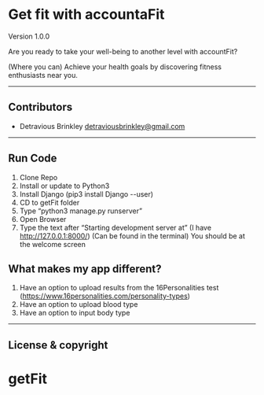# Get fit with accountaFit

Version 1.0.0

Are you ready to take your well-being to another level with accountFit?

(Where you can) Achieve your health goals by discovering fitness enthusiasts near you. 

---
## Contributors
* Detravious Brinkley <detraviousbrinkley@gmail.com>

---
## Run Code
1.	Clone Repo
2.  Install or update to Python3	
3.	Install Django (pip3 install Django --user)
4.	CD to getFit folder
5.	Type “python3 manage.py runserver”
6.	Open Browser 
7.	Type the text after “Starting development server at” (I have http://127.0.0.1:8000/) (Can be found in the terminal)
You should be at the welcome screen 


## What makes my app different?
1. Have an option to upload results from the 16Personalities test (https://www.16personalities.com/personality-types)
2. Have an option to upload blood type
3. Have an option to input body type

---
## License & copyright
# getFit
